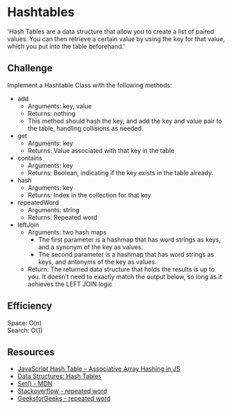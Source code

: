 # Hashtables

'Hash Tables are a data structure that allow you to create a list of paired values. You can then retrieve a certain value by using the key for that value, which you put into the table beforehand.'

## Challenge

Implement a Hashtable Class with the following methods:

- add
  - Arguments: key, value
  - Returns: nothing
  - This method should hash the key, and add the key and value pair to the table, handling collisions as needed.
- get
  - Arguments: key
  - Returns: Value associated with that key in the table
- contains
  - Arguments: key
  - Returns: Boolean, indicating if the key exists in the table already.
- hash
  - Arguments: key
  - Returns: Index in the collection for that key
- repeatedWord
  - Arguments: string
  - Returns: Repeated word
- leftJoin
  - Arguments: two hash maps
    - The first parameter is a hashmap that has word strings as keys, and a synonym of the key as values.
    - The second parameter is a hashmap that has word strings as keys, and antonyms of the key as values.
  - Return: The returned data structure that holds the results is up to you. It doesn’t need to exactly match the output below, so long as it achieves the LEFT JOIN logic
  

## Efficiency

Space: O(n)  
Search: O(1)

## Resources
- [JavaScript Hash Table – Associative Array Hashing in JS](https://www.freecodecamp.org/news/javascript-hash-table-associative-array-hashing-in-js/)
- [Data Structures: Hash Tables](https://www.youtube.com/watch?v=shs0KM3wKv8)
- [Set() - MDN](https://developer.mozilla.org/en-US/docs/Web/JavaScript/Reference/Global_Objects/Set/Set)
- [Stackoverflow - repeated word](https://stackoverflow.com/questions/58422823/how-to-find-the-first-pair-of-repeated-words-in-a-string-without-hashmap)
- [GeeksforGeeks - repeated word](https://www.geeksforgeeks.org/find-first-repeated-word-string/)
